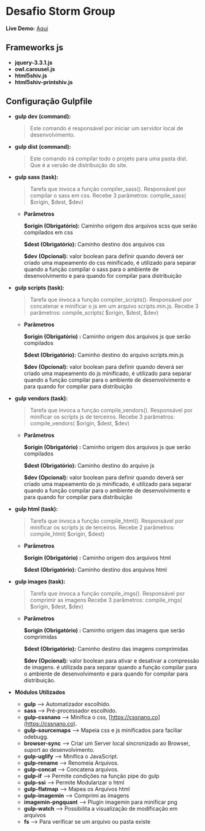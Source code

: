 # Desafio Storm Group

**Live Demo:** [Aqui](https://adoring-keller-9effb2.netlify.com/)

## Frameworks js

* __jquery-3.3.1.js__
* __owl.carousel.js__
* __html5shiv.js__
* __html5shiv-printshiv.js__

## Configuração Gulpfile

* __gulp dev (command):__
    >Este comando é responsável por iniciar um servidor local de desenvolvimento.

* __gulp dist (command):__
    >Este comando irá compilar todo o projeto para uma pasta dist. Que é a versão
    de distribuição do site.

* __gulp sass (task):__
    >Tarefa que invoca a função compiler_sass(). Responsável por compilar o sass em css.
    Recebe 3 parâmetros: compile_sass( $origin, $dest, $dev)

  * __Parâmetros__
    
    __$origin (Obrigatório):__ Caminho origem dos arquivos scss que serão compilados em css
        
    __$dest (Obrigatório):__ Caminho destino dos arquivos css
        
    __$dev (Opcional):__ valor boolean para definir quando deverá ser criado uma mapeamento do css minificado,
        é utilizado para separar quando a função compilar o sass para o ambiente de desenvolvimento
        e para quando for compilar para distribuição
   
        
* __gulp scripts (task):__
    >Tarefa que invoca a função compiler_scripts(). Responsável por concatenar e minificar o js em um arquivo scripts.min.js.
    Recebe 3 parâmetros: compile_scripts( $origin, $dest, $dev)

  * __Parâmetros__
    
    __$origin (Obrigatório) :__ Caminho origem dos arquivos js que serão compilados
        
    __$dest (Obrigatório):__ Caminho destino do arquivo scripts.min.js
        
    __$dev (Opcional):__ valor boolean para definir quando deverá ser criado uma mapeamento do js minificado,
        é utilizado para separar quando a função compilar para o ambiente de desenvolvimento
        e para quando for compilar para distribuição
        
* __gulp vendors (task):__
    >Tarefa que invoca a função compile_vendors(). Responsável por minificar os scripts js de terceiros.
    Recebe 3 parâmetros: compile_vendors( $origin, $dest, $dev)

  * __Parâmetros__
    
    __$origin (Obrigatório) :__ Caminho origem dos arquivos js que serão compilados
        
    __$dest (Obrigatório):__ Caminho destino do arquivo js
        
    __$dev (Opcional):__ valor boolean para definir quando deverá ser criado uma mapeamento do js minificado, é utilizado para separar quando a função compilar para o ambiente de desenvolvimento
        e para quando for compilar para distribuição

* __gulp html (task):__
    >Tarefa que invoca a função compile_html(). Responsável por minificar os scripts js de terceiros.
    Recebe 2 parâmetros: compile_html( $origin, $dest)

  * __Parâmetros__
    
    __$origin (Obrigatório) :__ Caminho origem dos arquivos html
        
    __$dest (Obrigatório):__ Caminho destino dos arquivos html
        
* __gulp images (task):__
    >Tarefa que invoca a função compile_imgs(). Responsável por comprimir as imagens
    Recebe 3 parâmetros: compile_imgs( $origin, $dest, $dev)

  * __Parâmetros__
    
    __$origin (Obrigatório) :__ Caminho origem das imagens que serão comprimidas
        
    __$dest (Obrigatório):__ Caminho destino das imagens comprimidas
        
    __$dev (Opcional):__ valor boolean para ativar e desativar a compressão de imagens. é utilizada para separar quando a função compilar para o ambiente de desenvolvimento e para quando for compilar para distribuição.

* __Módulos Utilizados__
    * __gulp__ --> Automatizador escolhido.
    * __sass__ --> Pré-processador escolhido.
    * __gulp-cssnano__ --> Minifica o css, [https://cssnano.co](https://cssnano.co).
    * __gulp-sourcemaps__ --> Mapeia css e js minificados para faciliar odebugg.
    * __browser-sync__ --> Criar um Server local sincronizado ao Browser, suport ao desenvolvimento.
    * __gulp-uglify__  --> Minifica o JavaScript.
    * __gulp-rename__ --> Renomeia Arquivos.
    * __gulp-concat__ --> Concatena arquivos.
    * __gulp-if__ --> Permite condições na função pipe do gulp
    * __gulp-ssi__ --> Permite Modularizar o html
    * __gulp-flatmap__ --> Mapea os Arquivos html
    * __gulp-imagemin__ --> Comprimi as imagens
    * __imagemin-pngquant__ --> Plugin imagemin para minificar png
    * __gulp-watch__ --> Possibilita a visualização de modificação em arquivos
    * __fs__ --> Para verificar se um arquivo ou pasta existe
